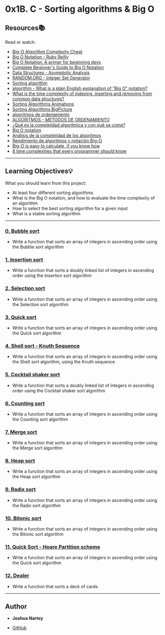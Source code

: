 # 0x1B. C - Sorting algorithms & Big O

## Resources:books:

Read or watch:

- [Big-O Algorithm Complexity Cheat](https://www.bigocheatsheet.com/)
- [Big O Notation - Ruby Reilly](https://medium.com/@rubyclaroreilly/big-o-notation-f2c0d0e60888)
- [Big O Notation: A primer for beginning devs](https://www.educative.io/blog/a-big-o-primer-for-beginning-devs?aid=5082902844932096&utm_source=google&utm_medium=cpc&utm_campaign=blog-dynamic&gclid=EAIaIQobChMIlb2ol-H36QIVTwiICR38HQ-LEAAYASAAEgJjGPD_BwE%3E)
- [Complete Beginner's Guide to Big O Notation](https://www.youtube.com/watch?v=kS_gr2_-ws8)
- [Data Structures - Asymptotic Analysis](https://www.tutorialspoint.com/data_structures_algorithms/asymptotic_analysis.htm)
- [RANDOM.ORG - Integer Set Generator](https://www.random.org/integer-sets/)
- [Sorting algorithm](https://en.wikipedia.org/wiki/Sorting_algorithm#Classification)
- [algorithm - What is a plain English explanation of "Big O" notation?](https://stackoverflow.com/questions/487258/what-is-a-plain-english-explanation-of-big-o-notation)
- [What is the time complexity of indexing, inserting and removing from common data structures?](https://stackoverflow.com/questions/122799/what-is-the-time-complexity-of-indexing-inserting-and-removing-from-common-data)
- [Sorting Algorithms Animations](https://www.toptal.com/developers/sorting-algorithms)
- [Sorting Algorithms BigPicture](https://www.youtube.com/watch?v=RLuBLU_NgaA)
- [algoritmos de ordenamiento](https://www.youtube.com/results?search_query=algoritmos+de+ordenamiento)
- [ALGORITMOS - METODOS DE ORDENAMIENTO](https://www.youtube.com/watch?v=VJ_EUuURRg4)
- [¿Qué es la complejidad algorítmica y con qué se come?](https://medium.com/@joseguillermo_/qu%C3%A9-es-la-complejidad-algor%C3%ADtmica-y-con-qu%C3%A9-se-come-2638e7fd9e8c)
- [Big O notation](https://en.wikipedia.org/wiki/Big_O_notation)
- [Análisis de la complejidad de los algoritmos](https://www.cs.us.es/~jalonso/cursos/i1m/temas/tema-28.html)
- [Rendimiento de algoritmos y notación Big-O](https://www.campusmvp.es/recursos/post/Rendimiento-de-algoritmos-y-notacion-Big-O.aspx)
- [Big-O is easy to calculate, if you know how](https://justin.abrah.ms/computer-science/how-to-calculate-big-o.html)
- [8 time complexities that every programmer should know](https://adrianmejia.com/most-popular-algorithms-time-complexity-every-programmer-should-know-free-online-tutorial-course/#Binary-search)

---

## Learning Objectives:bulb:

What you should learn from this project:

- At least four different sorting algorithms
- What is the Big O notation, and how to evaluate the time complexity of an algorithm
- How to select the best sorting algorithm for a given input
- What is a stable sorting algorithm

---

### [0. Bubble sort](./0-bubble_sort.c)

- Write a function that sorts an array of integers in ascending order using the Bubble sort algorithm

### [1. Insertion sort](./1-insertion_sort_list.c)

- Write a function that sorts a doubly linked list of integers in ascending order using the Insertion sort algorithm

### [2. Selection sort](./2-selection_sort.c)

- Write a function that sorts an array of integers in ascending order using the Selection sort algorithm

### [3. Quick sort](./3-quick_sort.c)

- Write a function that sorts an array of integers in ascending order using the Quick sort algorithm

### [4. Shell sort - Knuth Sequence](./100-shell_sort.c)

- Write a function that sorts an array of integers in ascending order using the Shell sort algorithm, using the Knuth sequence

### [5. Cocktail shaker sort](./101-cocktail_sort_list.c)

- Write a function that sorts a doubly linked list of integers in ascending order using the Cocktail shaker sort algorithm

### [6. Counting sort](./102-counting_sort.c)

- Write a function that sorts an array of integers in ascending order using the Counting sort algorithm

### [7. Merge sort](./103-merge_sort.c)

- Write a function that sorts an array of integers in ascending order using the Merge sort algorithm

### [8. Heap sort ](./104-heap_sort.c)

- Write a function that sorts an array of integers in ascending order using the Heap sort algorithm

### [9. Radix sort](./105-radix_sort.c)

- Write a function that sorts an array of integers in ascending order using the Radix sort algorithm

### [10. Bitonic sort](./106-bitonic_sort.c)

- Write a function that sorts an array of integers in ascending order using the Bitonic sort algorithm

### [11. Quick Sort - Hoare Partition scheme](./107-quick_sort_hoare.c)

- Write a function that sorts an array of integers in ascending order using the Quick sort algorithm

### [12. Dealer](./1000-sort_deck.c)

- Write a function that sorts a deck of cards.

---

## Author

- **Joshua Nartey**

* [GitHub](https://github.com/JNart8)
